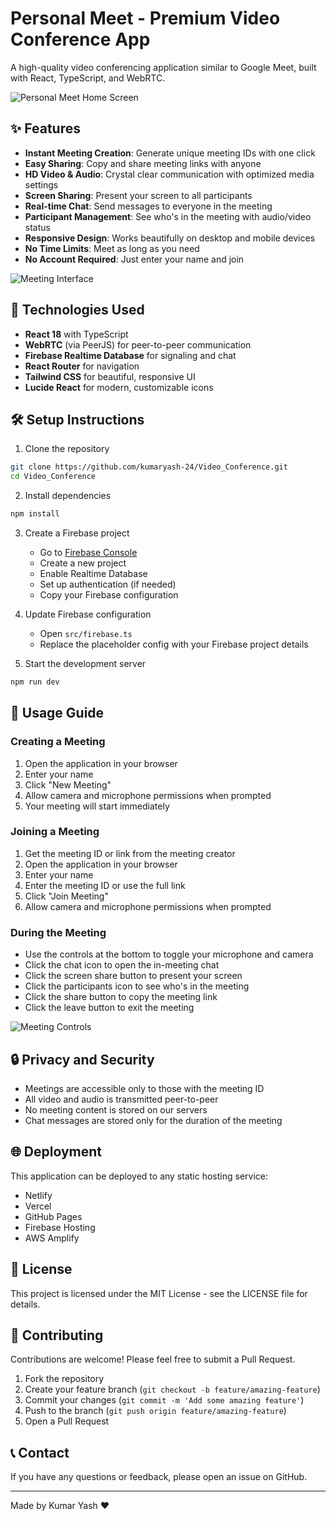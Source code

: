 # Personal Meet - Premium Video Conference App
  
A high-quality video conferencing application similar to Google Meet, built with React, TypeScript, and WebRTC.    

![Personal Meet Home Screen](https://images.unsplash.com/photo-1587825140708-dfaf72ae4b04?ixlib=rb-1.2.1&auto=format&fit=crop&w=1350&q=80)

## ✨ Features

- **Instant Meeting Creation**: Generate unique meeting IDs with one click
- **Easy Sharing**: Copy and share meeting links with anyone
- **HD Video & Audio**: Crystal clear communication with optimized media settings
- **Screen Sharing**: Present your screen to all participants
- **Real-time Chat**: Send messages to everyone in the meeting
- **Participant Management**: See who's in the meeting with audio/video status
- **Responsive Design**: Works beautifully on desktop and mobile devices
- **No Time Limits**: Meet as long as you need
- **No Account Required**: Just enter your name and join

![Meeting Interface](https://images.unsplash.com/photo-1609921212029-bb5a28e60960?ixlib=rb-1.2.1&auto=format&fit=crop&w=1350&q=80)

## 🚀 Technologies Used

- **React 18** with TypeScript
- **WebRTC** (via PeerJS) for peer-to-peer communication
- **Firebase Realtime Database** for signaling and chat
- **React Router** for navigation
- **Tailwind CSS** for beautiful, responsive UI
- **Lucide React** for modern, customizable icons

## 🛠️ Setup Instructions

1. Clone the repository
```bash
git clone https://github.com/kumaryash-24/Video_Conference.git
cd Video_Conference
```

2. Install dependencies
```bash
npm install
```

3. Create a Firebase project
   - Go to [Firebase Console](https://console.firebase.google.com/)
   - Create a new project
   - Enable Realtime Database
   - Set up authentication (if needed)
   - Copy your Firebase configuration

4. Update Firebase configuration
   - Open `src/firebase.ts`
   - Replace the placeholder config with your Firebase project details

5. Start the development server
```bash
npm run dev
```

## 📱 Usage Guide

### Creating a Meeting

1. Open the application in your browser
2. Enter your name
3. Click "New Meeting"
4. Allow camera and microphone permissions when prompted
5. Your meeting will start immediately

### Joining a Meeting

1. Get the meeting ID or link from the meeting creator
2. Open the application in your browser
3. Enter your name
4. Enter the meeting ID or use the full link
5. Click "Join Meeting"
6. Allow camera and microphone permissions when prompted

### During the Meeting

- Use the controls at the bottom to toggle your microphone and camera
- Click the chat icon to open the in-meeting chat
- Click the screen share button to present your screen
- Click the participants icon to see who's in the meeting
- Click the share button to copy the meeting link
- Click the leave button to exit the meeting

![Meeting Controls](https://images.unsplash.com/photo-1611095973763-414019e72400?ixlib=rb-1.2.1&auto=format&fit=crop&w=1350&q=80)

## 🔒 Privacy and Security

- Meetings are accessible only to those with the meeting ID
- All video and audio is transmitted peer-to-peer
- No meeting content is stored on our servers
- Chat messages are stored only for the duration of the meeting

## 🌐 Deployment

This application can be deployed to any static hosting service:

- Netlify
- Vercel
- GitHub Pages
- Firebase Hosting
- AWS Amplify

## 📝 License

This project is licensed under the MIT License - see the LICENSE file for details.

## 🤝 Contributing

Contributions are welcome! Please feel free to submit a Pull Request.

1. Fork the repository
2. Create your feature branch (`git checkout -b feature/amazing-feature`)
3. Commit your changes (`git commit -m 'Add some amazing feature'`)
4. Push to the branch (`git push origin feature/amazing-feature`)
5. Open a Pull Request

## 📞 Contact

If you have any questions or feedback, please open an issue on GitHub.

---

Made by Kumar Yash ❤️
